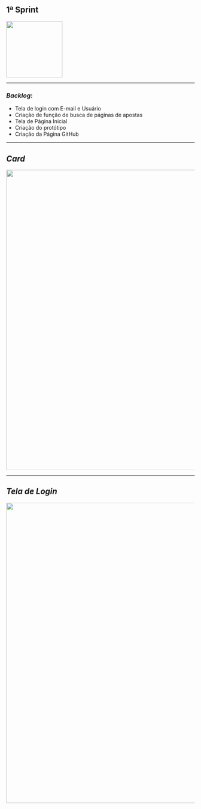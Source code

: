 ## 1ª Sprint

<img src="https://github.com/criskurim/CodeYCode/blob/main/Imagens/logo-removebg-preview.png" width="150px" >

----

### *Backlog*:
- Tela de login com E-mail e Usuário
- Criação de função de busca de páginas de apostas
- Tela de Página Inicial
- Criação do protótipo
- Criação da Página GitHub

----

## *Card* 
<img src="https://github.com/criskurim/CodeYCode/blob/main/Sprints/1ª%20Sprint/Card%201.png" width="800px" >

----

## *Tela de Login*
<img src="https://github.com/criskurim/CodeYCode/blob/main/Sprints/1ª%20Sprint/Tela%20inicial.gif" width="800px">
